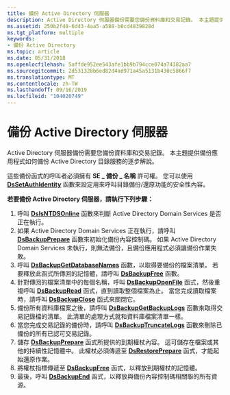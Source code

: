 ```yaml
---
title: 備份 Active Directory 伺服器
description: Active Directory 伺服器備份需要您備份資料庫和交易記錄。 本主題提供備份應用程式如何備份 Active Directory 目錄服務的逐步解說。
ms.assetid: 250b2f40-6d43-4aa5-a588-b0cd4839828d
ms.tgt_platform: multiple
keywords:
- 備份 Active Directory
ms.topic: article
ms.date: 05/31/2018
ms.openlocfilehash: 5affde952ee543afe1bb9b794cce074a74382aa7
ms.sourcegitcommit: 2d531328b6ed82d4ad971a45a5131b430c5866f7
ms.translationtype: MT
ms.contentlocale: zh-TW
ms.lasthandoff: 09/16/2019
ms.locfileid: "104020749"
---
```

# <a name="backing-up-an-active-directory-server"></a>備份 Active Directory 伺服器

Active Directory 伺服器備份需要您備份資料庫和交易記錄。 本主題提供備份應用程式如何備份 Active Directory 目錄服務的逐步解說。

這些備份函式的呼叫者必須擁有 **SE \_ 備份 \_ 名稱** 許可權。 您可以使用 [**DsSetAuthIdentity**](dssetauthidentity.md) 函數來設定用來呼叫目錄備份/還原功能的安全性內容。

**若要備份 Active Directory 伺服器，請執行下列步驟：**

1.  呼叫 [**DsIsNTDSOnline**](dsisntdsonline.md) 函數來判斷 Active Directory Domain Services 是否正在執行。
2.  如果 Active Directory Domain Services 正在執行，請呼叫 [**DsBackupPrepare**](dsbackupprepare.md) 函數來初始化備份內容控制碼。 如果 Active Directory Domain Services 未執行，則無法備份，且備份應用程式必須讓備份作業失敗。
3.  呼叫 [**DsBackupGetDatabaseNames**](dsbackupgetdatabasenames.md) 函數，以取得要備份的檔案清單。 若要釋放此函式所傳回的記憶體，請呼叫 [**DsBackupFree**](dsbackupfree.md) 函數。
4.  針對傳回的檔案清單中的每個名稱，呼叫 [**DsBackupOpenFile**](dsbackupopenfile.md) 函式，然後重複呼叫 [**DsBackupRead**](dsbackupread.md) 函式，直到讀取整個檔案為止。 當您完成讀取檔案時，請呼叫 [**DsBackupClose**](dsbackupclose.md) 函式來關閉它。
5.  備份所有資料庫檔案之後，請呼叫 [**DsBackupGetBackupLogs**](dsbackupgetbackuplogs.md) 函數來取得交易記錄檔的清單。 此清單的處理方式就和資料庫檔案清單一樣。
6.  當您完成交易記錄的備份時，請呼叫 [**DsBackupTruncateLogs**](dsbackuptruncatelogs.md) 函數來刪除已備份的所有已認可交易記錄。
7.  儲存 [**DsBackupPrepare**](dsbackupprepare.md) 函式所提供的到期權杖內容。 這可儲存在檔案或其他的持續性記憶體中。 此權杖必須傳遞至 [**DsRestorePrepare**](dsrestoreprepare.md) 函式，才能起始還原作業。
8.  將權杖指標傳遞至 [**DsBackupFree**](dsbackupfree.md) 函式，以釋放到期權杖的記憶體。
9.  最後，呼叫 [**DsBackupEnd**](dsbackupend.md) 函式，以釋放與備份內容控制碼相關聯的所有資源。

 

 




